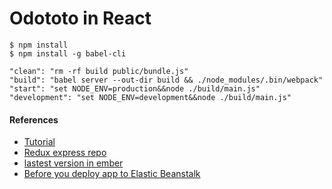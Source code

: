# Odototo in React

```
$ npm install
$ npm install -g babel-cli
```

```
"clean": "rm -rf build public/bundle.js"
"build": "babel server --out-dir build && ./node_modules/.bin/webpack"
"start": "set NODE_ENV=production&&node ./build/main.js"
"development": "set NODE_ENV=development&&node ./build/main.js"
```

#### References
- [Tutorial](https://velopert.com/1492)
- [Redux express repo](https://github.com/woosungchu/redux-express)
- [lastest version in ember](https://github.com/woosungchu/odototo)
- [Before you deploy app to Elastic Beanstalk](http://docs.aws.amazon.com/ko_kr/elasticbeanstalk/latest/dg/eb-cli3-getting-started.html)
